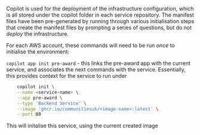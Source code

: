 Copilot is used for the deployment of the infrastructure configuration, which is all stored under the copilot folder in each service repository. The manifest files have been pre-generated by running through various initialisation steps that create the manifest files by prompting a series of questions, but do not _deploy_ the infrastructure.

For each AWS account, these commands will need to be run _once_ to initialise the environment:

`copilot app init pre-award` - this links the pre-award app with the current service, and associates the next commands with the service. Essentially, this provides context for the service to run under

```bash
    copilot init \
    --name <service-name> \
    --app pre-award \
    --type 'Backend Service' \
    --image 'ghcr.io/communitiesuk/<image-name>:latest' \
    --port 80
```

This will initalise this service, using the current created image